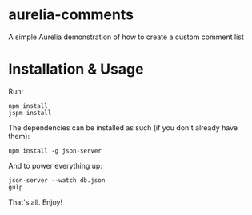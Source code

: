 # aurelia-comments
A simple Aurelia demonstration of how to create a custom comment list

# Installation & Usage
Run:

```
npm install
jspm install
```

The dependencies can be installed as such (if you don't already have them):

```
npm install -g json-server
```

And to power everything up:

```
json-server --watch db.json
gulp
```

That's all. Enjoy!

